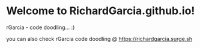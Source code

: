 Welcome to RichardGarcia.github.io!
=======================

rGarcia - code doodling... :)

you can also check rGarcia code doodling @ https://richardgarcia.surge.sh
